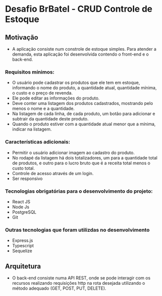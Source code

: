 # Desafio BrBatel - CRUD Controle de Estoque

## Motivação


- A aplicação consiste num constrole de estoque simples. Para atender a demanda, esta aplicação
foi desenvolvida contendo o front-end e o back-end.

### Requisitos mínimos:

- O usuário pode cadastrar os produtos que ele tem em estoque, informando o nome do produto, a quantidade atual, quantidade mínima, o custo e o preço de revenda.
- Ele pode editar as informações do produto.
- Deve conter uma listagem dos produtos cadastrados, mostrando pelo menos o nome e a quantidade.
- Na listagem de cada linha, de cada produto, um botão para adicionar e subtrair da quantidade deste produto.
- Quando o produto estiver com a quantidade atual menor que a mínima, indicar na listagem.

### Características adicionais:

- Permitir o usuário adicionar imagem ao cadastro do produto.
- No rodapé da listagem há dois totalizadores, um para a quantidade total de produtos, e outro para o lucro bruto que é a receita total menos o custo total.
- Controle de acesso através de um login.
- Ser responsivo

### Tecnologias obrigatórias para o desenvolvimento do projeto:

- React JS
- Node Js
- PostgreSQL
- Git

### Outras tecnologias que foram utilizdas no desenvolvimento

- Express.js
- Typescript
- Sequelize

## Arquitetura

- O back-end consiste numa API REST, onde se pode interagir com os recursos realizando
requisições http na rota desejada utilizando o método adequado (GET, POST, PUT, DELETE).
